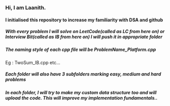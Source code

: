 ### Hi, I am Laanith.

#### I initialised this repository to increase my familiarity with DSA and github



##### With every problem I will solve on LeetCode(called as LC from here on) or Interview Bit(called as IB from here on) I will push it in appropriate folder

##### The naming style of each cpp file will be ProblemName_Platform.cpp
Eg : TwoSum_IB.cpp etc...

##### Each folder will also have 3 subfolders marking easy, medium and hard problems 

##### In each folder, I will try to make my custom data structure too and will upload the code. This will improve my implementation fundamentals..








